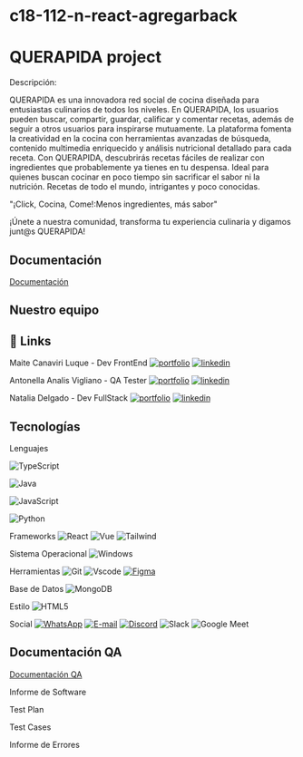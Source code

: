 # c18-112-n-react-agregarback

# QUERAPIDA project

Descripción:

QUERAPIDA es una innovadora red social de cocina diseñada para entusiastas culinarios de todos los niveles. En QUERAPIDA, los usuarios pueden buscar, compartir, guardar, calificar y comentar recetas, además de seguir a otros usuarios para inspirarse mutuamente. La plataforma fomenta la creatividad en la cocina con herramientas avanzadas de búsqueda, contenido multimedia enriquecido y análisis nutricional detallado para cada receta.
Con QUERAPIDA, descubrirás recetas fáciles de realizar con ingredientes que probablemente ya tienes en tu despensa. Ideal para quienes buscan cocinar en poco tiempo sin sacrificar el sabor ni la nutrición. 
Recetas de todo el mundo, intrigantes y poco conocidas.

"¡Click, Cocina, Come!:Menos ingredientes, más sabor"

¡Únete a nuestra comunidad, transforma tu experiencia culinaria y digamos junt@s QUERAPIDA!

## Documentación
[Documentación](https://drive.google.com/drive/folders/18q-AU_P1FjuudIUSE-0s0ehn39Sd-PeB?usp=drive_link)



## Nuestro equipo

## 🔗 Links
Maite Canaviri Luque - Dev FrontEnd [![portfolio](https://img.shields.io/badge/GITHUB-000?style=for-the-badge&logo=ko-fi&logoColor=white)](https://github.com/mai-cl)
[![linkedin](https://img.shields.io/badge/linkedin-0A66C2?style=for-the-badge&logo=linkedin&logoColor=white)](https://www.linkedin.com/in/maite-cl)

Antonella Analis Vigliano - QA Tester [![portfolio](https://img.shields.io/badge/GITHUB-000?style=for-the-badge&logo=ko-fi&logoColor=white)](https://github.com/121189)
[![linkedin](https://img.shields.io/badge/linkedin-0A66C2?style=for-the-badge&logo=linkedin&logoColor=white)](https://www.linkedin.com/in/antonellaanalisvigliano/)

Natalia Delgado - Dev FullStack [![portfolio](https://img.shields.io/badge/GITHUB-000?style=for-the-badge&logo=ko-fi&logoColor=white)](https://github.com/natdelgado1)
[![linkedin](https://img.shields.io/badge/linkedin-0A66C2?style=for-the-badge&logo=linkedin&logoColor=white)](https://www.linkedin.com/in/nattdelgado/)







## Tecnologías



Lenguajes

![TypeScript](https://img.shields.io/badge/TypeScript-007ACC?style=for-the-badge&logo=typescript&logoColor=white)

![Java](https://img.shields.io/badge/java-%23ED8B00.svg?style=for-the-badge&logo=openjdk&logoColor=white)

![JavaScript](https://img.shields.io/badge/JavaScript-F7DF1E?style=for-the-badge&logo=javascript&logoColor=black)

![Python](https://img.shields.io/badge/python-3670A0?style=for-the-badge&logo=python&logoColor=ffdd54)


Frameworks
![React](https://img.shields.io/badge/React-20232A?style=for-the-badge&logo=react&logoColor=61DAFB)
![Vue](https://img.shields.io/badge/vuejs-%2335495e.svg?style=for-the-badge&logo=vuedotjs&logoColor=%234FC08D)
![Tailwind](https://img.shields.io/badge/tailwindcss-%2338B2AC.svg?style=for-the-badge&logo=tailwind-css&logoColor=white)

Sistema Operacional
![Windows](https://img.shields.io/badge/Windows-000?style=for-the-badge&logo=windows&logoColor=2CA5E0)

Herramientas
![Git](https://img.shields.io/badge/GIT-E44C30?style=for-the-badge&logo=git&logoColor=white)
![Vscode](https://img.shields.io/badge/Vscode-007ACC?style=for-the-badge&logo=visual-studio-code&logoColor=white)
[![Figma](https://img.shields.io/badge/Figma-696969?style=for-the-badge&logo=figma&logoColor=figma)](https://www.figma.com/design/QMiWe8QwzddjjqY8HecNG0/Untitled?node-id=0-1&t=AccExjp9XfLj8Sdm-0)


Base de Datos
![MongoDB](https://img.shields.io/badge/MongoDB-%234ea94b.svg?style=for-the-badge&logo=mongodb&logoColor=white)

Estilo 
![HTML5](https://img.shields.io/badge/HTML5-E34F26?style=for-the-badge&logo=html5&logoColor=white)

Social
[![WhatsApp](https://img.shields.io/badge/WhatsApp-25D366?style=for-the-badge&logo=whatsapp&logoColor=white)](https://wa.me/DDI+DDD+SEU_NUMERO_WHATSAPP)
[![E-mail](https://img.shields.io/badge/-Email-000?style=for-the-badge&logo=microsoft-outlook&logoColor=007BFF)](mailto:SEUEMAIL)
[![Discord](https://img.shields.io/badge/Discord-7289DA?style=for-the-badge&logo=discord&logoColor=white)](https://discord.com/channels/@SEUUSERNAME/)
![Slack](https://img.shields.io/badge/Slack-4A154B?style=for-the-badge&logo=slack&logoColor=white)
![Google Meet](https://img.shields.io/badge/GoogleMeet-00AC47?style=for-the-badge&logo=slack&logoColor=white)

## Documentación QA

[Documentación QA](https://drive.google.com/drive/folders/18q-AU_P1FjuudIUSE-0s0ehn39Sd-PeB?usp=sharing)

Informe de Software

Test Plan

Test Cases

Informe de Errores

